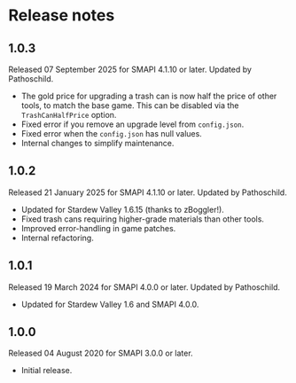 ﻿# Release notes
## 1.0.3
Released 07 September 2025 for SMAPI 4.1.10 or later. Updated by Pathoschild.

- The gold price for upgrading a trash can is now half the price of other tools, to match the base game. This can be disabled via the `TrashCanHalfPrice` option.
- Fixed error if you remove an upgrade level from `config.json`.
- Fixed error when the `config.json` has null values.
- Internal changes to simplify maintenance.

## 1.0.2
Released 21 January 2025 for SMAPI 4.1.10 or later. Updated by Pathoschild.

- Updated for Stardew Valley 1.6.15 (thanks to zBoggler!).
- Fixed trash cans requiring higher-grade materials than other tools.
- Improved error-handling in game patches.
- Internal refactoring.

## 1.0.1
Released 19 March 2024 for SMAPI 4.0.0 or later. Updated by Pathoschild.

- Updated for Stardew Valley 1.6 and SMAPI 4.0.0.

## 1.0.0
Released 04 August 2020 for SMAPI 3.0.0 or later.

- Initial release.
